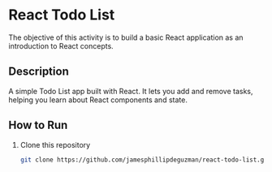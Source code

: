 # React Todo List

The objective of this activity is to build a basic React application as an introduction to React concepts.

## Description

A simple Todo List app built with React. It lets you add and remove tasks, helping you learn about React components and state.

## How to Run

1. Clone this repository
   ```bash
   git clone https://github.com/jamesphillipdeguzman/react-todo-list.git
   ```
